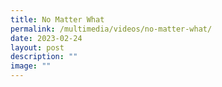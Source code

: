 ```yaml
---
title: No Matter What
permalink: /multimedia/videos/no-matter-what/
date: 2023-02-24
layout: post
description: ""
image: ""
---
```

